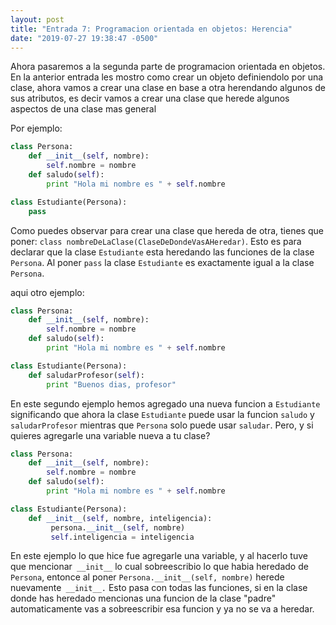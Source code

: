 ```yaml
---
layout: post
title: "Entrada 7: Programacion orientada en objetos: Herencia"
date: "2019-07-27 19:38:47 -0500"
---
```


Ahora pasaremos a la segunda parte de programacion orientada en objetos. En la anterior entrada les mostro como crear un objeto definiendolo por una clase, ahora vamos a crear una clase en base a otra herendando algunos de sus atributos, es decir vamos a crear una clase que herede algunos aspectos de una clase mas general

Por ejemplo:

```python
class Persona:
    def __init__(self, nombre):
        self.nombre = nombre
    def saludo(self):
        print "Hola mi nombre es " + self.nombre

class Estudiante(Persona):
    pass
```

Como puedes observar para crear una clase que hereda de otra, tienes que poner: `class nombreDeLaClase(ClaseDeDondeVasAHeredar)`. Esto es para declarar que la clase `Estudiante` esta heredando las funciones de la clase `Persona`. Al poner `pass` la clase `Estudiante` es exactamente igual a la clase `Persona`.

aqui otro ejemplo:
```python
class Persona:
    def __init__(self, nombre):
        self.nombre = nombre
    def saludo(self):
        print "Hola mi nombre es " + self.nombre

class Estudiante(Persona):
    def saludarProfesor(self):
        print "Buenos dias, profesor"
```

En este segundo ejemplo hemos agregado una nueva funcion a `Estudiante` significando que ahora la clase `Estudiante` puede usar la funcion `saludo` y `saludarProfesor` mientras que `Persona` solo puede usar `saludar`. Pero, y si quieres agregarle una variable nueva a tu clase?
```python
class Persona:
    def __init__(self, nombre):
        self.nombre = nombre
    def saludo(self):
        print "Hola mi nombre es " + self.nombre

class Estudiante(Persona):
    def __init__(self, nombre, inteligencia):
	     persona.__init__(self, nombre)
	     self.inteligencia = inteligencia
```

En este ejemplo lo que hice fue agregarle una variable, y al hacerlo tuve que mencionar` __init__` lo cual sobreescribio lo que habia heredado de `Persona`, entonce al poner `Persona.__init__(self, nombre)` herede nuevamente` __init__.` Esto pasa con todas las funciones, si en la clase donde has heredado mencionas una funcion de la clase "padre" automaticamente vas a sobreescribir esa funcion y ya no se va a heredar.

